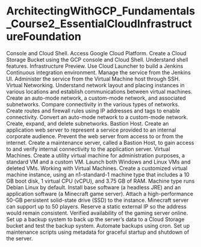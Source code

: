 # ArchitectingWithGCP_Fundamentals_Course2_EssentialCloudInfrastructureFoundation
Console and Cloud Shell.   Access Google Cloud Platform. Create a Cloud Storage Bucket using the GCP console and Cloud Shell.  Understand shell features.    Infrastructure Preview.   Use Cloud Launcher to build a Jenkins Continuous integration environment.  Manage the service from the Jenkins UI.  Administer the service from the Virtual Machine host through SSH.   Virtual Networking.   Understand network layout and placing instances in various locations and establish communications between virtual machines. Create an auto-mode network, a custom-mode network, and associated subnetworks.  Compare connectivity in the various types of networks.  Create routes and firewall rules using IP addresses and tags to enable connectivity.  Convert an auto-mode network to a custom-mode network.  Create, expand, and delete subnetworks.    Bastion Host.   Create an application web server to represent a service provided to an internal corporate audience.  Prevent the web server from access to or from the internet.  Create a maintenance server, called a Bastion Host, to gain access to and verify internal connectivity to the application server.   Virtual Machines.   Create a utility virtual machine for administration purposes, a standard VM and a custom VM.  Launch both Windows and Linux VMs and deleted VMs.   Working with Virtual Machines.  Create a customized virtual machine instance, using an n1-standard-1 machine type that includes a 10 GB boot disk, 1 virtual CPU (vCPU), and 3.75 GB of RAM. Machine type runs Debian Linux by default.  Install base software (a headless JRE) and an application software (a Minecraft game server).  Attach a high-performance 50-GB persistent solid-state drive (SSD) to the instance.  Minecraft server can support up to 50 players.   Reserve a static external IP so the address would remain consistent.  Verified availability of the gaming server online. Set up a backup system to back up the server’s data to a Cloud Storage bucket and test the backup system.  Automate backups using cron.  Set up maintenance scripts using metadata for graceful startup and shutdown of the server. 
